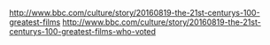 http://www.bbc.com/culture/story/20160819-the-21st-centurys-100-greatest-films
http://www.bbc.com/culture/story/20160819-the-21st-centurys-100-greatest-films-who-voted
